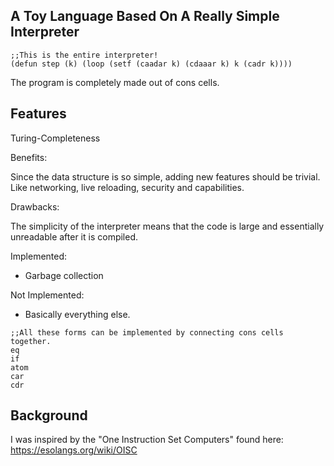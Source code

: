 ## A Toy Language Based On A Really Simple Interpreter

```
;;This is the entire interpreter!
(defun step (k) (loop (setf (caadar k) (cdaaar k) k (cadr k))))
```

The program is completely made out of cons cells.

## Features

Turing-Completeness

Benefits: 

Since the data structure is so simple, adding new features should be trivial. Like networking, live reloading, security and capabilities.

Drawbacks:

The simplicity of the interpreter means that the code is large and essentially unreadable after it is compiled.

Implemented:

- Garbage collection

Not Implemented: 

- Basically everything else. 

```
;;All these forms can be implemented by connecting cons cells together.
eq
if
atom
car
cdr
```

## Background

I was inspired by the "One Instruction Set Computers" found here: https://esolangs.org/wiki/OISC
